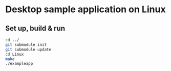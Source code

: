 # Desktop sample application on Linux

## Set up, build & run
```sh
cd ../
git submodule init
git submodule update
cd Linux
make
./exampleapp
```

